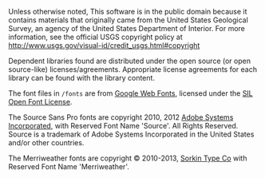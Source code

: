 Unless otherwise noted, This software is in the public domain because it
contains materials that originally came from the United States Geological
Survey, an agency of the United States Department of Interior. For more
information, see the official USGS copyright policy at
http://www.usgs.gov/visual-id/credit_usgs.html#copyright

Dependent libraries found are distributed under the open source (or open
source-like) licenses/agreements. Appropriate license agreements for each
library can be found with the library content.


The font files in `/fonts` are from
[Google Web Fonts](https://www.google.com/fonts#UsePlace:use/Collection:Source+Sans+Pro:400,300,400italic,700,700italic|Merriweather:400,300,400italic,700,700italic),
licensed under the
[SIL Open Font License](http://scripts.sil.org/cms/scripts/page.php?item_id=OFL).

The Source Sans Pro fonts are copyright 2010, 2012
[Adobe Systems Incorporated](http://www.adobe.com/), with Reserved Font
Name 'Source'. All Rights Reserved. Source is a trademark of Adobe Systems
Incorporated in the United States and/or other countries.

The Merriweather fonts are copyright © 2010-2013,
[Sorkin Type Co](www.sorkintype.com) with Reserved Font Name 'Merriweather'.
